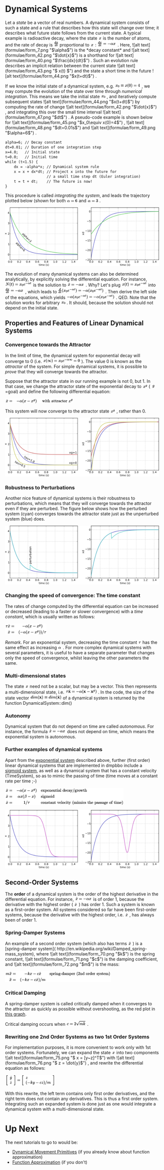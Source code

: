 Dynamical Systems
===============

Let a *state* be a vector of real numbers. A dynamical system consists of such a state and a rule that describes how this state will change over time; it describes what future state follows from the current state. A typical example is radioactive decay, where the state ![alt text](formulae/form_39.png "$x$")  is the number of atoms, and the rate of decay is ![alt text](formulae/form_40.png "$\frac{dx}{dt}$")  proportional to ![alt text](formulae/form_39.png "$x$") : ![alt text](formulae/form_41.png "$ \frac{dx}{dt} = -\alpha x$") . Here, ![alt text](formulae/form_7.png "$\alpha$")  is the *decay constant* and ![alt text](formulae/form_42.png "$\dot{x}$")  is a shorthand for ![alt text](formulae/form_40.png "$\frac{dx}{dt}$") . Such an evolution rule describes an implicit relation between the current state ![alt text](formulae/form_43.png "$ x(t) $")  and the state a short time in the future ![alt text](formulae/form_44.png "$x(t+dt)$") .

If we know the initial state of a dynamical system, e.g. ![alt text](formulae/form_45.png "$x_0\equiv x(0)=4$") , we may compute the evolution of the state over time through *numerical integration*. This means we take the initial state ![alt text](formulae/form_46.png "$ x_0$") , and iteratively compute subsequent states ![alt text](formulae/form_44.png "$x(t+dt)$")  by computing the rate of change ![alt text](formulae/form_42.png "$\dot{x}$") , and integrating this over the small time interval ![alt text](formulae/form_47.png "$dt$") . A pseudo-code example is shown below for ![alt text](formulae/form_45.png "$x_0\equiv x(0)=4$") , ![alt text](formulae/form_48.png "$dt=0.01s$")  and ![alt text](formulae/form_49.png "$\alpha=6$") .

	alpha=6; // Decay constant
	dt=0.01; // Duration of one integration step
	x=4.0;   // Initial state
	t=0.0;   // Initial time
	while (t<1.5) {
		dx = -alpha*x; // Dynamical system rule
		x = x + dx*dt; // Project x into the future for
		               // a small time step dt (Euler integration)
		t = t + dt;    // The future is now!
	}
                           
This procedure is called *integrating the system*, and leads the trajectory plotted below (shown for both ![alt text](formulae/form_49.png "$\alpha=6$")  and ![alt text](formulae/form_50.png "$\alpha=3$") .


![alt text](images/exponential_decay-svg.png  "Evolution of the exponential dynamical system.")

The evolution of many dynamical systems can also be determined analytically, by explicitly solving the differential equation. For instance, ![alt text](formulae/form_51.png "$N(t) = x_0e^{-\alpha t}$")  is the solution to ![alt text](formulae/form_52.png "$\dot{x} = -\alpha x$") . Why? Let's plug ![alt text](formulae/form_53.png "$x(t) = x_0e^{-\alpha t}$")  into ![alt text](formulae/form_54.png "$\frac{dx}{dt} = -\alpha x$") , which leads to ![alt text](formulae/form_55.png "$\frac{d}{dt}(x_0e^{-\alpha t}) = -\alpha (x_0e^{-\alpha t})$") . Then derive the left side of the equations, which yields ![alt text](formulae/form_56.png "$-\alpha(x_0e^{-\alpha t}) = -\alpha (x_0e^{-\alpha t})$") . QED. Note that the solution works for arbitrary ![alt text](formulae/form_57.png "$x_0$") . It should, because the solution should not depend on the initial state.




<a name="sec_dyn_sys_properties"></a>

Properties and Features of Linear Dynamical Systems
---------------


<a name="sec_dyn_sys_convergence"></a>
### Convergence towards the Attractor

In the limit of time, the dynamical system for exponential decay will converge to 0 (i.e. ![alt text](formulae/form_58.png "$x(\infty) = x_0e^{-\alpha\infty} = 0$") ). The value 0 is known as the *attractor* of the system. For simple dynamical systems, it is possible to *prove* that they will converge towards the attractor.

Suppose that the attractor state in our running example is not 0, but 1. In that case, we change the attractor state of the exponential decay to ![alt text](formulae/form_59.png "$x^g$")  ( ![alt text](formulae/form_60.png "$g$") =goal) and define the following differential equation: 


![alt text](formulae/form_61.png "\begin{eqnarray*} \dot{x} =&amp; -\alpha(x-x^g) &amp; \mbox{~with attractor } x^g \end{eqnarray*}") 


This system will now converge to the attractor state ![alt text](formulae/form_59.png "$x^g$") , rather than 0.


![alt text](images/change_tau_attr-svg.png "Changing the attractor state or time constant.") 


<a name="sec_dyn_sys_perturbations"></a>
### Robustness to Perturbations

Another nice feature of dynamical systems is their robustness to perturbations, which means that they will converge towards the attractor even if they are perturbed. The figure below shows how the perturbed system (cyan) converges towards the attractor state just as the unperturbed system (blue) does.

![alt text](images/perturb-svg.png "Perturbing the dynamical system.") 


<a name="sec_dyn_sys_time_constant"></a>
### Changing the speed of convergence: The time constant

The rates of change computed by the differential equation can be increased or decreased (leading to a faster or slower convergence) with a *time constant*, which is usually written as follows:



![alt text](formulae/form_62.png "\begin{eqnarray*} \tau\dot{x} =&amp; -\alpha(x-x^g)\\ \dot{x} =&amp; (-\alpha(x-x^g))/\tau \end{eqnarray*}") 


*Remark*. For an exponential system, decreasing the time constant ![alt text](formulae/form_63.png "$\tau$")  has the same effect as increasing ![alt text](formulae/form_7.png "$\alpha$") . For more complex dynamical systems with several parameters, it is useful to have a separate parameter that changes only the speed of convergence, whilst leaving the other parameters the same.


<a name="sec_dyn_sys_multi"></a>
### Multi-dimensional states

The state ![alt text](formulae/form_39.png "$x$")  need not be a scalar, but may be a vector. This then represents a multi-dimensional state, i.e. ![alt text](formulae/form_64.png "$\tau\dot{\mathbf{x}} = -\alpha(\mathbf{x}-\mathbf{x}^g)$") . In the code, the size of the state vector ![alt text](formulae/form_65.png "$dim(\mathbf{x})\equiv dim(\dot{\mathbf{x}})$")  of a dynamical system is returned by the function DynamicalSystem::dim()


<a name="sec_dyn_sys_autonomy"></a>
### Autonomy

Dynamical system that do not depend on time are called *autonomous*. For instance, the formula ![alt text](formulae/form_66.png "$ \dot{x} = -\alpha x$")  does not depend on time, which means the exponential system is autonomous.


<a name="sec_further_dyn_sys"></a>
### Further examples of dynamical systems

Apart from the [exponential system]( http://en.wikipedia.org/wiki/Exponential_decay) described above,  further (first order) linear dynamical systems that are implemented in dmpbbo include a [sigmoid system](http://en.wikipedia.org/wiki/Sigmoid_function), as well as a dynamical system that has a constant velocity (TimeSystem), so as to mimic the passing of time (time moves at a constant rate per time ;-)


![alt text](formulae/form_67.png "\begin{eqnarray*} \dot{x} =&amp; -\alpha (x-x^g) &amp; \mbox{exponential decay/growth} \label{equ_}\\ \dot{x} =&amp; \alpha x (\beta-x) &amp; \mbox{sigmoid} \label{equ_}\\ \dot{x} =&amp; 1/\tau &amp; \mbox{constant velocity (mimics the passage of time)} \label{equ_}\\ \end{eqnarray*}") 


![alt text](images/sigmoid-svg.png "Exponential (blue) and sigmoid (purple) dynamical systems.") 

<a name="dyn_sys_second_order_systems"></a>
## Second-Order Systems

The <b>order</b> of a dynamical system is the order of the highest derivative in the differential equation. For instance, ![alt text](formulae/form_52.png "$\dot{x} = -\alpha x$")  is of order 1, because the derivative with the highest order ( ![alt text](formulae/form_42.png "$\dot{x}$") ) has order 1. Such a system is known as a first-order system. All systems considered so far have been first-order systems, because the derivative with the highest order, i.e. ![alt text](formulae/form_68.png "$ \dot{x} $") , has always been of order 1.


<a name="dyn_sys_spring_damper"></a>
### Spring-Damper Systems

An example of a second order system (which also has terms ![alt text](formulae/form_69.png "$ \ddot{x} $") ) is a [spring-damper system]( http://en.wikipedia.org/wiki/Damped_spring-mass_system), where ![alt text](formulae/form_70.png "$k$")  is the spring constant, ![alt text](formulae/form_71.png "$c$")  is the damping coefficient, and ![alt text](formulae/form_72.png "$m$")  is the mass:




![alt text](formulae/form_73.png "\begin{eqnarray*} m\ddot{x}=&amp; -kx -c\dot{x} &amp; \mbox{spring-damper (2nd order system)} \label{equ_}\\ \ddot{x}=&amp; (-kx -c\dot{x})/m &amp; \end{eqnarray*}") 



<a name="dyn_sys_critical_damping"></a>
### Critical Damping

A spring-damper system is called critically damped when it converges to the attractor as quickly as possible without overshooting, as the red plot in [this graph]("http://en.wikipedia.org/wiki/File:Damping_1.svg">http://en.wikipedia.org/wiki/File:Damping_1.svg).

Critical damping occurs when ![alt text](formulae/form_3.png "$c = 2\sqrt{mk}$") .


<a name="dyn_sys_rewrite_second_first"></a>
### Rewriting one 2nd Order Systems as two 1st Order Systems

For implementation purposes, it is more convenient to work only with 1st order systems. Fortunately, we can expand the state ![alt text](formulae/form_74.png "$ x $")  into two components ![alt text](formulae/form_75.png "$ x = [y~z]^T$")  with ![alt text](formulae/form_76.png "$ z = \dot{y}$") , and rewrite the differential equation as follows:

![alt text](formulae/form_77.png "$ \left[ \begin{array}{l} \dot{y} \\ \dot{z} \end{array} \right] = \left[ \begin{array}{l} z \\ (-ky -cz)/m \end{array} \right] $") 

With this rewrite, the left term contains only first order derivatives, and the right term does not contain any derivatives. This is thus a first order system. Integrating such an expanded system is done just as one would integrate a dynamical system with a multi-dimensional state.


# Up Next

The next tutorials to go to would be:
* <a href="dmp.md">Dynamical Movement Primitives</a> (if you already know about function approximation)
* <a href="functionapproximators.md">Function Approximation</a> (if you don't)


